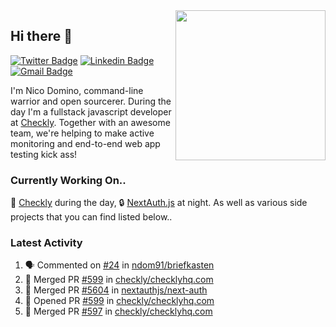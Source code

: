 <img align="right" src="https://user-images.githubusercontent.com/7415984/172472491-91b16eac-fa22-4ecf-92df-d687139fd1f9.gif" width="240" />

## Hi there 👋

[![Twitter Badge](https://img.shields.io/badge/-@ndom91-1ca0f1?style=flat-square&labelColor=1ca0f1&logo=twitter&logoColor=white&link=https://twitter.com/ndom91)](https://twitter.com/ndom91) [![Linkedin Badge](https://img.shields.io/badge/-ndom91-blue?style=flat-square&logo=Linkedin&logoColor=white&link=https://www.linkedin.com/in/ndom91/)](https://www.linkedin.com/in/ndom91/) [![Gmail Badge](https://img.shields.io/badge/-yo@ndo.dev-c14438?style=flat-square&logo=mail.ru&logoColor=white&link=mailto:yo@ndo.dev)](mailto:yo@ndo.dev)

I'm Nico Domino, command-line warrior and open sourcerer. During the day I'm a fullstack javascript developer at [Checkly](https://checklyhq.com). Together with an awesome team, we're helping to make active monitoring and end-to-end web app testing kick ass!

### Currently Working On..

🦝 [Checkly](https://checklyhq.com) during the day, 🔒 [NextAuth.js](https://github.com/nextauthjs/next-auth) at night. As well as various side projects that you can find listed below..

<!--START_SECTION_PROFILE_VIEWS:readme-info-->
<!--END_SECTION_PROFILE_VIEWS:readme-info-->

<!--START_SECTION_DAILY_COMMIT:readme-info-->
<!--END_SECTION_DAILY_COMMIT:readme-info-->

<!--START_SECTION_WEEKLY_COMMIT:readme-info-->
<!--END_SECTION_WEEKLY_COMMIT:readme-info-->

### Latest Activity

<!--START_SECTION:activity-->
1. 🗣 Commented on [#24](https://github.com/ndom91/briefkasten/issues/24) in [ndom91/briefkasten](https://github.com/ndom91/briefkasten)
2. 🎉 Merged PR [#599](https://github.com/checkly/checklyhq.com/pull/599) in [checkly/checklyhq.com](https://github.com/checkly/checklyhq.com)
3. 🎉 Merged PR [#5604](https://github.com/nextauthjs/next-auth/pull/5604) in [nextauthjs/next-auth](https://github.com/nextauthjs/next-auth)
4. 💪 Opened PR [#599](https://github.com/checkly/checklyhq.com/pull/599) in [checkly/checklyhq.com](https://github.com/checkly/checklyhq.com)
5. 🎉 Merged PR [#597](https://github.com/checkly/checklyhq.com/pull/597) in [checkly/checklyhq.com](https://github.com/checkly/checklyhq.com)
<!--END_SECTION:activity-->
